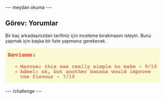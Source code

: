 \--- meydan okuma \---

## Görev: Yorumlar

Bir kaç arkadaşınızdan tarifiniz için inceleme bırakmasını isteyin. Bunu yapmak için başka bir liste yapmanız gerekecek.

![ekran görüntüsü](images/recipe-reviews.png)

\--- /challenge \---